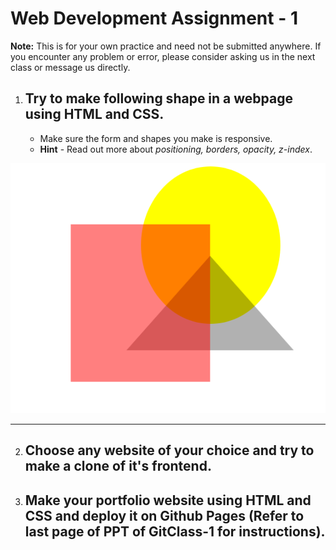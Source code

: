 # Web Development Assignment - 1

**Note:** This is for your own practice and need not be submitted anywhere. If you encounter any problem or error, please consider asking us in the next class or message us directly.

1.	## Try to make following shape in a webpage using HTML and CSS.
	* Make sure the form and shapes you make is responsive.
	* **Hint** -  Read out more about *positioning, borders, opacity, z-index*.
<div align="center"><img src="./images/shape.png" alt="Shape" height=400/></div>
	
<hr>

2.	## Choose any website of your choice and try to make a clone of it's frontend.
	

3.	## Make your portfolio website using HTML and CSS and deploy it on Github Pages (Refer to last page of PPT of GitClass-1 for instructions).